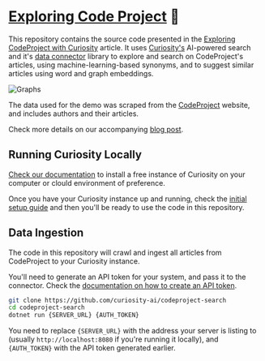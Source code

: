 # [Exploring Code Project](https://theolivenbaum.medium.com/exploring-codeproject-with-curiosity-4f197ceaa831) 🚀

This repository contains the source code presented in the [Exploring CodeProject with Curiosity](https://theolivenbaum.medium.com/exploring-codeproject-with-curiosity-4f197ceaa831) article. It uses [Curiosity's](https://curiosity.ai) AI-powered search and it's [data connector](https://www.nuget.org/packages/Curiosity.Library) library to explore and search on CodeProject's articles, using machine-learning-based synonyms, and to suggest similar articles using word and graph embeddings.

![Graphs](https://raw.githubusercontent.com/curiosity-ai/codeproject-search/media/graphs.gif)

The data used for the demo was scraped from the [CodeProject](https://codeproject.com) website, and includes authors and their articles. 

Check more details on our accompanying [blog post](https://theolivenbaum.medium.com/exploring-codeproject-with-curiosity-4f197ceaa831).

## Running Curiosity Locally

[Check our documentation](https://docs.curiosity.ai/en/articles/4449019-installation) to install a free instance of Curiosity on your computer or clould environment of preference.

Once you have your Curiosity instance up and running, check the [initial setup guide](https://docs.curiosity.ai/en/articles/4452603-initial-setup) and then you'll be ready to use the code in this repository.

## Data Ingestion

The code in this repository will crawl and ingest all articles from CodeProject to your Curiosity instance.

You'll need to generate an API token for your system, and pass it to the connector. Check the [documentation on how to create an API token](https://docs.curiosity.ai/en/articles/4453131-external-data-connectors).

```bash
git clone https://github.com/curiosity-ai/codeproject-search
cd codeproject-search
dotnet run {SERVER_URL} {AUTH_TOKEN}
```

You need to replace `{SERVER_URL}` with the address your server is listing to (usually `http://localhost:8080` if you're running it locally), and `{AUTH_TOKEN}` with the API token generated earlier.
